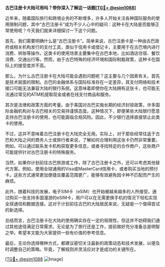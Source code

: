 **古巴注册卡大陆可用吗？带你深入了解这一话题[[TG💪+ @esim1088](https://t.me/s/esim1088)]**

近年来，随着国际旅行和跨境业务的不断增多，许多人开始关注各种国际服务的使用限制问题，其中“古巴注册卡”成为不少人心中的疑问：这种卡在大陆是否能够正常使用呢？今天我们就来详细探讨一下这个问题。

首先，我们需要明确什么是“古巴注册卡”。简单来说，古巴注册卡是一种由古巴政府或相关机构发行的支付工具，类似于信用卡或借记卡，主要用于在古巴境内进行消费、转账等操作。这类卡的使用场景主要集中在古巴本地，比如酒店住宿、餐饮消费、交通出行等。然而，由于古巴特殊的经济环境和国际制裁政策，这种卡在国际上的接受度并不高。

那么，为什么古巴注册卡在大陆可能会遇到问题呢？这主要与几个因素有关。首先是技术层面的限制。古巴的金融体系与国际标准存在一定差异，其支付网络和技术接口可能无法兼容大陆的银行系统。这意味着即使你在大陆拥有这张卡，也可能无法通过常见的ATM机提取现金或者在线支付商品和服务。

其次是法律和政策方面的考量。由于美国对古巴实施长期的经济封锁政策，许多国际金融机构对与古巴相关的交易持谨慎态度。这种情况下，即便某些大陆银行愿意支持古巴注册卡的使用，也可能面临合规风险。因此，不少银行选择直接禁止此类卡的使用。

不过，这并不意味着古巴注册卡在大陆完全无用。实际上，对于那些经常往返于古巴和大陆之间的商务人士或旅行者来说，了解如何合理利用这张卡仍然非常重要。例如，可以通过联系发卡机构获取更多信息，或者寻找特定的合作商户，这些商户可能提供针对古巴注册卡的特殊服务。

当然，如果你计划前往古巴旅游或工作，除了古巴注册卡之外，还可以考虑其他替代方案。例如，使用全球通用的Visa或MasterCard信用卡，或者购买当地的预付卡。这些方式通常更加便捷且覆盖范围更广，能够有效避免因卡种不匹配而产生的麻烦。

此外，随着科技的发展，电子SIM卡（eSIM）也开始被越来越多的人所接受。通过购买一张支持多国漫游的eSIM卡，用户可以在无需更换手机的情况下轻松实现全球通信和数据连接。这对于计划前往古巴的大陆居民来说，无疑是一个值得尝试的新选择。

总结而言，古巴注册卡在大陆的使用确实存在一定的局限性，但这并不妨碍我们通过其他途径满足日常需求。无论是为了旅行还是工作，提前做好充分准备总是明智之举。希望本文能为大家提供一些有价值的参考信息。

最后，无论你选择哪种方式，都建议密切关注最新的政策动态和技术发展，以便及时调整自己的策略。毕竟，了解规则并灵活应对才是成功的关键所在。

[[TG💪+ @esim1088](https://t.me/s/esim1088) ![Image](https://i.postimg.cc/4NQfJmqS/Snipaste-2025-05-13-00-14-12.png)]